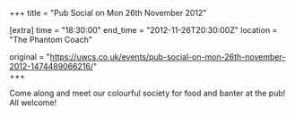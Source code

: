 +++
title = "Pub Social on Mon 26th November 2012"

[extra]
time = "18:30:00"
end_time = "2012-11-26T20:30:00Z"
location = "The Phantom Coach"

original = "https://uwcs.co.uk/events/pub-social-on-mon-26th-november-2012-1474489066216/"    
+++

Come along and meet our colourful society for food and banter at the pub\! All welcome\!

